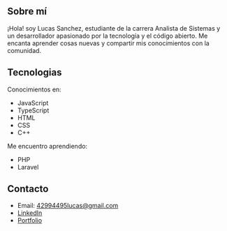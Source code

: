 ## Sobre mí
¡Hola! soy Lucas Sanchez, estudiante de la carrera Analista de Sistemas y un desarrollador apasionado por la tecnología y el código abierto. Me encanta aprender cosas nuevas y compartir mis conocimientos con la comunidad.

## Tecnologias

Conocimientos en:
- JavaScript
- TypeScript
- HTML
- CSS
- C++

Me encuentro aprendiendo:
- PHP
- Laravel

## Contacto
- Email: 42994495lucas@gmail.com
- [LinkedIn](https://www.linkedin.com/in/lucaswsanchez/)
- [Portfolio](https://sanchezlucas-portfolio.netlify.app/)
